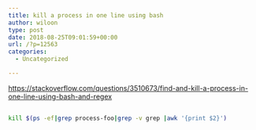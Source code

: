 ```yaml
---
title: kill a process in one line using bash
author: wiloon
type: post
date: 2018-08-25T09:01:59+00:00
url: /?p=12563
categories:
  - Uncategorized

---
```

https://stackoverflow.com/questions/3510673/find-and-kill-a-process-in-one-line-using-bash-and-regex

```bash
  
kill $(ps -ef|grep process-foo|grep -v grep |awk '{print $2}')
  
```